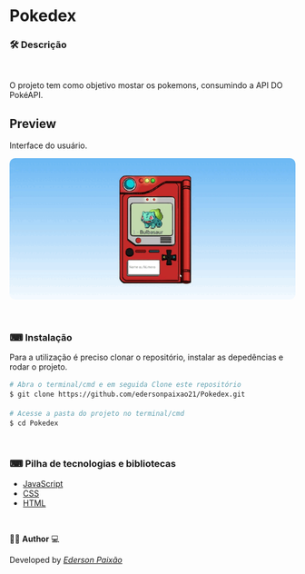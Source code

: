 <p align="center">
<h1>
 Pokedex
</h1>
</p>

### 🛠  Descrição

</br>

O projeto tem como objetivo mostar os pokemons, consumindo a API DO PokéAPI.


## Preview
Interface do usuário.
</br>

<p align="center">
  <kbd>
 <img width="auto" style="border-radius: 10px" height="auto" 
 src="https://github.com/edersonpaixao21/Pokedex/blob/master/assets/GifPreview.gif" alt="Intro">
  </kbd>
  </br>
</p>

</br>

### ⌨ Instalação
Para a utilização é preciso clonar o repositório, instalar as depedências e rodar o projeto.

```bash
# Abra o terminal/cmd e em seguida Clone este repositório
$ git clone https://github.com/edersonpaixao21/Pokedex.git

# Acesse a pasta do projeto no terminal/cmd
$ cd Pokedex

```

</br>

### ⌨ Pilha de tecnologias e bibliotecas

-   [JavaScript](https://www.javascript.com/)
-   [CSS](https://purecss.io/)
-   [HTML](https://html.com/)

</br>

👨‍💻 **Author** 💻

Developed by [_Ederson Paixão_](https://www.linkedin.com/in/ederson-paix%C3%A3o-a14051242/)
